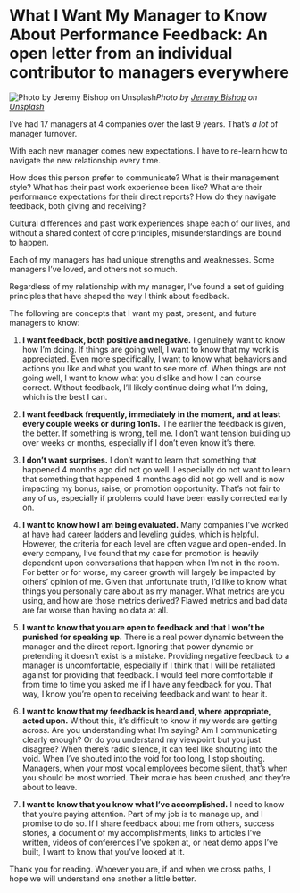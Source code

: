# What I Want My Manager to Know About Performance Feedback: An open letter from an individual contributor to managers everywhere

![Photo by [Jeremy Bishop](https://unsplash.com/@jeremybishop?utm_source=medium&utm_medium=referral) on [Unsplash](https://unsplash.com?utm_source=medium&utm_medium=referral)](https://cdn-images-1.medium.com/max/10368/0*ISBmdC2wPbdDjehZ)*Photo by [Jeremy Bishop](https://unsplash.com/@jeremybishop?utm_source=medium&utm_medium=referral) on [Unsplash](https://unsplash.com?utm_source=medium&utm_medium=referral)*

I’ve had 17 managers at 4 companies over the last 9 years. That’s *a lot* of manager turnover.

With each new manager comes new expectations. I have to re-learn how to navigate the new relationship every time.

How does this person prefer to communicate? What is their management style? What has their past work experience been like? What are their performance expectations for their direct reports? How do they navigate feedback, both giving and receiving?

Cultural differences and past work experiences shape each of our lives, and without a shared context of core principles, misunderstandings are bound to happen.

Each of my managers has had unique strengths and weaknesses. Some managers I’ve loved, and others not so much.

Regardless of my relationship with my manager, I’ve found a set of guiding principles that have shaped the way I think about feedback.

The following are concepts that I want my past, present, and future managers to know:

1. **I want feedback, both positive and negative.** I genuinely want to know how I’m doing. If things are going well, I want to know that my work is appreciated. Even more specifically, I want to know what behaviors and actions you like and what you want to see more of. When things are not going well, I want to know what you dislike and how I can course correct. Without feedback, I’ll likely continue doing what I’m doing, which is the best I can.

2. **I want feedback frequently, immediately in the moment, and at least every couple weeks or during 1on1s.** The earlier the feedback is given, the better. If something is wrong, tell me. I don’t want tension building up over weeks or months, especially if I don’t even know it’s there.

3. **I don’t want surprises.** I don’t want to learn that something that happened 4 months ago did not go well. I especially do not want to learn that something that happened 4 months ago did not go well and is now impacting my bonus, raise, or promotion opportunity. That’s not fair to any of us, especially if problems could have been easily corrected early on.

4. **I want to know how I am being evaluated.** Many companies I’ve worked at have had career ladders and leveling guides, which is helpful. However, the criteria for each level are often vague and open-ended. In every company, I’ve found that my case for promotion is heavily dependent upon conversations that happen when I’m not in the room. For better or for worse, my career growth will largely be impacted by others’ opinion of me. Given that unfortunate truth, I’d like to know what things you personally care about as my manager. What metrics are you using, and how are those metrics derived? Flawed metrics and bad data are far worse than having no data at all.

5. **I want to know that you are open to feedback and that I won’t be punished for speaking up.** There is a real power dynamic between the manager and the direct report. Ignoring that power dynamic or pretending it doesn’t exist is a mistake. Providing negative feedback to a manager is uncomfortable, especially if I think that I will be retaliated against for providing that feedback. I would feel more comfortable if from time to time you asked me if I have any feedback for you. That way, I know you’re open to receiving feedback and want to hear it.

6. **I want to know that my feedback is heard and, where appropriate, acted upon.** Without this, it’s difficult to know if my words are getting across. Are you understanding what I’m saying? Am I communicating clearly enough? Or do you understand my viewpoint but you just disagree? When there’s radio silence, it can feel like shouting into the void. When I’ve shouted into the void for too long, I stop shouting. Managers, when your most vocal employees become silent, that’s when you should be most worried. Their morale has been crushed, and they’re about to leave.

7. **I want to know that you know what I’ve accomplished.** I need to know that you’re paying attention. Part of my job is to manage up, and I promise to do so. If I share feedback about me from others, success stories, a document of my accomplishments, links to articles I’ve written, videos of conferences I’ve spoken at, or neat demo apps I’ve built, I want to know that you’ve looked at it.

Thank you for reading. Whoever you are, if and when we cross paths, I hope we will understand one another a little better.
